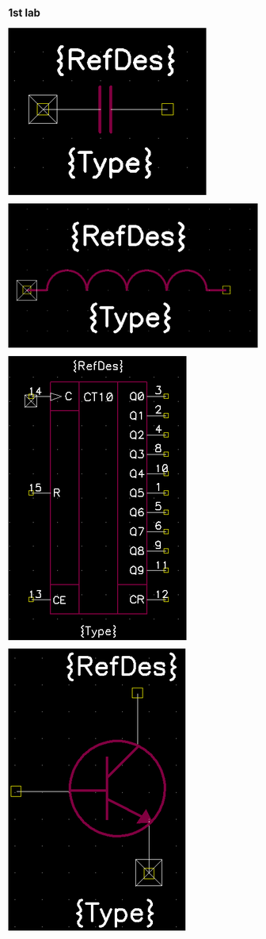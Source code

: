 ## 1st lab

![Sample player](pictures/lab1_CAPACITOR.png)

![Sample player](pictures/lab1_DROSSEL.png)

![Sample player](pictures/lab1_K561IE8.png)

![Sample player](pictures/lab1_N-P-N.png)

